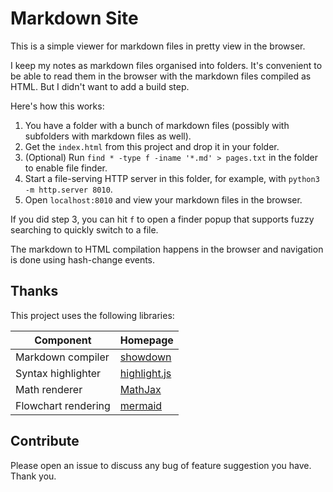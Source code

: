 # Markdown Site

This is a simple viewer for markdown files in pretty view in the browser.

I keep my notes as markdown files organised into folders. It's convenient to be able to read them in the browser with
the markdown files compiled as HTML. But I didn't want to add a build step.

Here's how this works:

1. You have a folder with a bunch of markdown files (possibly with subfolders with markdown files as well).
2. Get the `index.html` from this project and drop it in your folder.
3. (Optional) Run `find * -type f -iname '*.md' > pages.txt` in the folder to enable file finder.
3. Start a file-serving HTTP server in this folder, for example, with `python3 -m http.server 8010`.
4. Open `localhost:8010` and view your markdown files in the browser.

If you did step 3, you can hit `f` to open a finder popup that supports fuzzy searching to quickly switch to a file.

The markdown to HTML compilation happens in the browser and navigation is done using hash-change events.

## Thanks

This project uses the following libraries:

| Component           | Homepage                                |
| ------------------- | --------------------------------------- |
| Markdown compiler   | [showdown](http://www.showdownjs.com/)  |
| Syntax highlighter  | [highlight.js](https://highlightjs.org) |
| Math renderer       | [MathJax](https://www.mathjax.org)      |
| Flowchart rendering | [mermaid](https://mermaidjs.github.io)  |

## Contribute

Please open an issue to discuss any bug of feature suggestion you have. Thank you.
